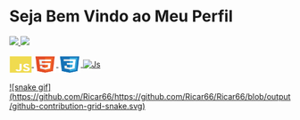 
# Seja Bem Vindo ao Meu Perfil
<div>
<a href="https://github.com/seu-usuário-aqui">
<img loading="lazy" height="180em" src="https://github-readme-stats.vercel.app/api/top-langs/?username=Ricar66&layout=compact&langs_count=7&theme=dracula"/>
<img loading="lazy" height="180em" src="https://github-readme-stats.vercel.app/api?username=Ricar66&show_icons=true&theme=dracula&include_all_commits=true&count_private=true"/>
</div>

<div style="display: inline_block"><br>
  <img align="center" alt="Js" height="30" width="40" src="https://raw.githubusercontent.com/devicons/devicon/master/icons/javascript/javascript-plain.svg">
  <img align="center" alt="HTML" height="30" width="40" src="https://raw.githubusercontent.com/devicons/devicon/master/icons/html5/html5-original.svg">
  <img align="center" alt="CSS" height="30" width="40" src="https://raw.githubusercontent.com/devicons/devicon/master/icons/css3/css3-original.svg">
  <img align="center" alt="Js" height="30" width="40" src="https://cdn.jsdelivr.net/gh/devicons/devicon@latest/icons/vscode/vscode-original.svg">
</div>
<br>
![snake gif](https://github.com/Ricar66/https://github.com/Ricar66/Ricar66/blob/output/github-contribution-grid-snake.svg)

